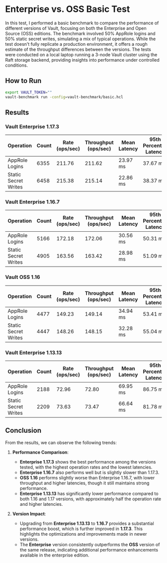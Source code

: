 # Enterprise vs. OSS Basic Test

In this test, I performed a basic benchmark to compare the performance of different versions of Vault, focusing on both the Enterprise and Open Source (OSS) editions. The benchmark involved 50% AppRole logins and 50% static secret writes, simulating a mix of typical operations. While the test doesn't fully replicate a production environment, it offers a rough estimate of the throughput differences between the versions. The tests were conducted on a local laptop running a 3-node Vault cluster using the Raft storage backend, providing insights into performance under controlled conditions.

## How to Run

```bash
export VAULT_TOKEN=""
vault-benchmark run -config=vault-benchmark/basic.hcl
```

## Results

### Vault Enterprise 1.17.3

| Operation              | Count | Rate (ops/sec) | Throughput (ops/sec) | Mean Latency | 95th Percentile Latency | 99th Percentile Latency | Success Ratio |
|------------------------|-------|----------------|----------------------|--------------|------------------------|------------------------|---------------|
| AppRole Logins         | 6355  | 211.76         | 211.62               | 23.97 ms     | 37.67 ms               | 51.48 ms               | 100.00%       |
| Static Secret Writes   | 6458  | 215.38         | 215.14               | 22.86 ms     | 38.37 ms               | 54.22 ms               | 100.00%       |

### Vault Enterprise 1.16.7

| Operation              | Count | Rate (ops/sec) | Throughput (ops/sec) | Mean Latency | 95th Percentile Latency | 99th Percentile Latency | Success Ratio |
|------------------------|-------|----------------|----------------------|--------------|------------------------|------------------------|---------------|
| AppRole Logins         | 5166  | 172.18         | 172.06               | 30.56 ms     | 50.31 ms               | 65.32 ms               | 100.00%       |
| Static Secret Writes   | 4905  | 163.56         | 163.42               | 28.98 ms     | 51.09 ms               | 67.79 ms               | 100.00%       |

### Vault OSS 1.16

| Operation              | Count | Rate (ops/sec) | Throughput (ops/sec) | Mean Latency | 95th Percentile Latency | 99th Percentile Latency | Success Ratio |
|------------------------|-------|----------------|----------------------|--------------|------------------------|------------------------|---------------|
| AppRole Logins         | 4477  | 149.23         | 149.14               | 34.94 ms     | 53.41 ms               | 69.67 ms               | 100.00%       |
| Static Secret Writes   | 4447  | 148.26         | 148.15               | 32.28 ms     | 55.04 ms               | 71.72 ms               | 100.00%       |

### Vault Enterprise 1.13.13

| Operation              | Count | Rate (ops/sec) | Throughput (ops/sec) | Mean Latency | 95th Percentile Latency | 99th Percentile Latency | Success Ratio |
|------------------------|-------|----------------|----------------------|--------------|------------------------|------------------------|---------------|
| AppRole Logins         | 2188  | 72.96          | 72.80                | 69.95 ms     | 86.75 ms               | 110.11 ms              | 100.00%       |
| Static Secret Writes   | 2209  | 73.63          | 73.47                | 66.64 ms     | 81.78 ms               | 99.59 ms               | 100.00%       |

## Conclusion

From the results, we can observe the following trends:

1. **Performance Comparison**:
   - **Enterprise 1.17.3** shows the best performance among the versions tested, with the highest operation rates and the lowest latencies.
   - **Enterprise 1.16.7** also performs well but is slightly slower than 1.17.3.
   - **OSS 1.16** performs slightly worse than Enterprise 1.16.7, with lower throughput and higher latencies, though it still maintains strong performance.
   - **Enterprise 1.13.13** has significantly lower performance compared to both 1.16 and 1.17 versions, with approximately half the operation rate and higher latencies.

2. **Version Impact**:
   - Upgrading from **Enterprise 1.13.13** to **1.16.7** provides a substantial performance boost, which is further improved in **1.17.3**. This highlights the optimizations and improvements made in newer versions.
   - The **Enterprise** version consistently outperforms the **OSS** version of the same release, indicating additional performance enhancements available in the enterprise edition.
